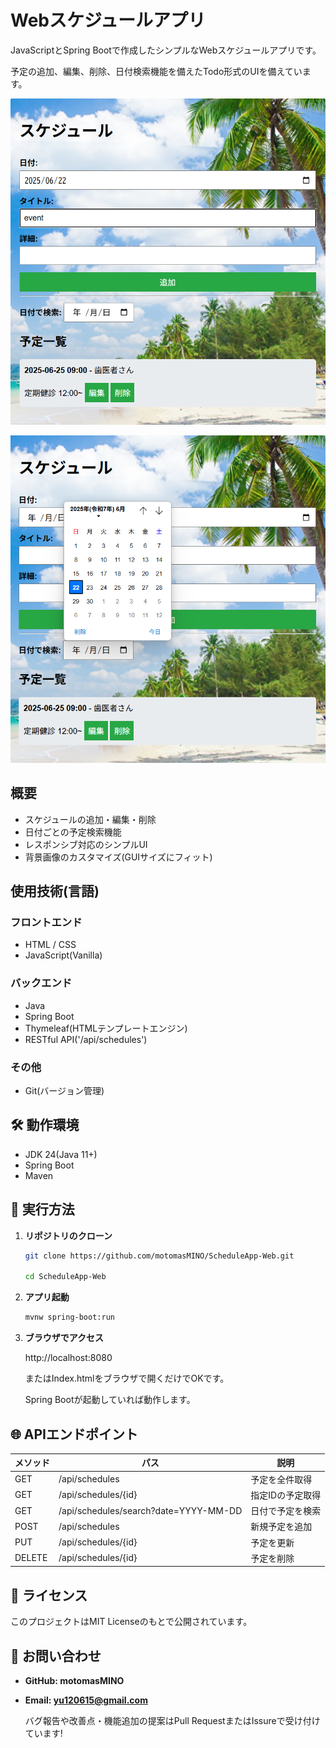 # Webスケジュールアプリ
JavaScriptとSpring Bootで作成したシンプルなWebスケジュールアプリです。

予定の追加、編集、削除、日付検索機能を備えたTodo形式のUIを備えています。

![スクショ1](Screenshot1.png)

![スクショ2](Screenshot2.png)

## 概要
- スケジュールの追加・編集・削除
- 日付ごとの予定検索機能
- レスポンシブ対応のシンプルUI
- 背景画像のカスタマイズ(GUIサイズにフィット)

## 使用技術(言語)

### フロントエンド
- HTML / CSS
- JavaScript(Vanilla)

### バックエンド
- Java
- Spring Boot
- Thymeleaf(HTMLテンプレートエンジン)
- RESTful API('/api/schedules')

### その他
- Git(バージョン管理)

## 🛠️ 動作環境
- JDK 24(Java 11+)
- Spring Boot
- Maven

## 🚀 実行方法
1. **リポジトリのクローン**

   ```bash
   git clone https://github.com/motomasMINO/ScheduleApp-Web.git

   cd ScheduleApp-Web
   ```

2. **アプリ起動**

   ```bash
   mvnw spring-boot:run
   ```

3. **ブラウザでアクセス**

   http://localhost:8080

   またはIndex.htmlをブラウザで開くだけでOKです。
   
   Spring Bootが起動していれば動作します。

## 🌐 APIエンドポイント
| メソッド | パス | 説明 |
| ---------- | ---------- | ---------- |
| GET | /api/schedules | 予定を全件取得 |
| GET | /api/schedules/{id} | 指定IDの予定取得 |
| GET | /api/schedules/search?date=YYYY-MM-DD | 日付で予定を検索 |
| POST | /api/schedules | 新規予定を追加 |
| PUT | /api/schedules/{id} | 予定を更新 |
| DELETE | /api/schedules/{id} | 予定を削除 |

## 📜 ライセンス
このプロジェクトはMIT Licenseのもとで公開されています。

## 📧 お問い合わせ
- **GitHub: motomasMINO**
- **Email: yu120615@gmail.com**

  バグ報告や改善点・機能追加の提案はPull RequestまたはIssureで受け付けています!
  